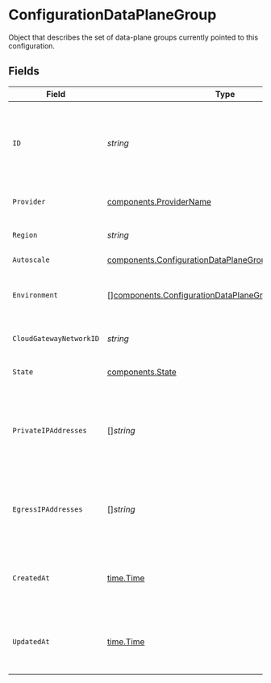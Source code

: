 # ConfigurationDataPlaneGroup

Object that describes the set of data-plane groups currently pointed to this configuration.


## Fields

| Field                                                                                                                              | Type                                                                                                                               | Required                                                                                                                           | Description                                                                                                                        | Example                                                                                                                            |
| ---------------------------------------------------------------------------------------------------------------------------------- | ---------------------------------------------------------------------------------------------------------------------------------- | ---------------------------------------------------------------------------------------------------------------------------------- | ---------------------------------------------------------------------------------------------------------------------------------- | ---------------------------------------------------------------------------------------------------------------------------------- |
| `ID`                                                                                                                               | *string*                                                                                                                           | :heavy_check_mark:                                                                                                                 | ID of the data-plane group that represents a deployment target for a set of data-planes.                                           | cbb8872a-1f83-4806-bf69-fdf0b4783c7e                                                                                               |
| `Provider`                                                                                                                         | [components.ProviderName](../../models/components/providername.md)                                                                 | :heavy_check_mark:                                                                                                                 | Name of cloud provider.                                                                                                            | aws                                                                                                                                |
| `Region`                                                                                                                           | *string*                                                                                                                           | :heavy_check_mark:                                                                                                                 | Region ID for cloud provider region.                                                                                               | us-east-2                                                                                                                          |
| `Autoscale`                                                                                                                        | [components.ConfigurationDataPlaneGroupAutoscale](../../models/components/configurationdataplanegroupautoscale.md)                 | :heavy_check_mark:                                                                                                                 | N/A                                                                                                                                |                                                                                                                                    |
| `Environment`                                                                                                                      | [][components.ConfigurationDataPlaneGroupEnvironmentField](../../models/components/configurationdataplanegroupenvironmentfield.md) | :heavy_minus_sign:                                                                                                                 | Array of environment variables to set for a data-plane group.                                                                      |                                                                                                                                    |
| `CloudGatewayNetworkID`                                                                                                            | *string*                                                                                                                           | :heavy_check_mark:                                                                                                                 | N/A                                                                                                                                | 36ae63d3-efd1-4bec-b246-62aa5d3f5695                                                                                               |
| `State`                                                                                                                            | [components.State](../../models/components/state.md)                                                                               | :heavy_check_mark:                                                                                                                 | State of the data-plane group.                                                                                                     |                                                                                                                                    |
| `PrivateIPAddresses`                                                                                                               | []*string*                                                                                                                         | :heavy_minus_sign:                                                                                                                 | List of private IP addresses of the internal load balancer that proxies traffic to this data-plane group.<br/>                     | [<br/>"192.168.248.132",<br/>"192.168.66.81",<br/>"192.168.137.135"<br/>]                                                          |
| `EgressIPAddresses`                                                                                                                | []*string*                                                                                                                         | :heavy_minus_sign:                                                                                                                 | List of egress IP addresses for the network that this data-plane group runs on.<br/>                                               | [<br/>"71.78.149.75",<br/>"91.149.112.244",<br/>"51.235.15.121"<br/>]                                                              |
| `CreatedAt`                                                                                                                        | [time.Time](https://pkg.go.dev/time#Time)                                                                                          | :heavy_check_mark:                                                                                                                 | An RFC-3339 timestamp representation of data-plane group creation date.                                                            | 2022-11-04T20:10:06.927Z                                                                                                           |
| `UpdatedAt`                                                                                                                        | [time.Time](https://pkg.go.dev/time#Time)                                                                                          | :heavy_check_mark:                                                                                                                 | An RFC-3339 timestamp representation of data-plane group update date.                                                              | 2022-11-04T20:10:06.927Z                                                                                                           |